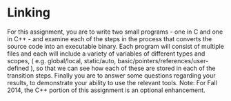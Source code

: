 # Linking
For this assignment, you are to write two small programs - one in C and one in C++ - and examine each of the steps in the process that converts the source code into an executable binary. Each program will consist of multiple files and each will include a variety of variables of different types and scopes, ( e.g. global/local, static/auto, basic/pointers/references/user-defined ), so that we can see how each of these are stored in each of the transition steps. Finally you are to answer some questions regarding your results, to demonstrate your ability to use the relevant tools. Note: For Fall 2014, the C++ portion of this assignment is an optional enhancement. 
